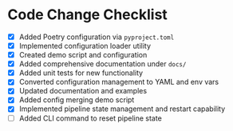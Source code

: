 # Code Change Checklist

- [x] Added Poetry configuration via `pyproject.toml`
- [x] Implemented configuration loader utility
- [x] Created demo script and configuration
- [x] Added comprehensive documentation under `docs/`
- [x] Added unit tests for new functionality
- [x] Converted configuration management to YAML and env vars
- [x] Updated documentation and examples
- [x] Added config merging demo script
- [x] Implemented pipeline state management and restart capability
- [ ] Added CLI command to reset pipeline state
